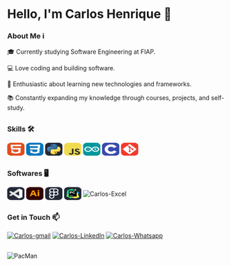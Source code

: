 <h1>Hello, I'm Carlos Henrique 👋</h1>



<h3>About Me ℹ️</h3>
<div> 
  <p>🎓 Currently studying Software Engineering at FIAP.</p>
  <p>💻 Love coding and building software.</p>
  <p>🌟 Enthusiastic about learning new technologies and frameworks.</p>
  <p>📚 Constantly expanding my knowledge through courses, projects, and self-study.</p>
</div>

##
<div style="display: inline_block">
  <h3>Skills 🛠️</h3>
  <img align="center" alt="Carlos-HTML" height="30" width="40" src="https://github.com/tandpfun/skill-icons/raw/main/icons/HTML.svg">
  <img align="center" alt="Carlos-CSS" height="30" width="40" src="https://github.com/tandpfun/skill-icons/raw/main/icons/CSS.svg">
  <img align="center" alt="Carlos-Python" height="30" width="40" src="https://github.com/tandpfun/skill-icons/raw/main/icons/Python-Dark.svg">
  <img align="center" alt="Carlos-Js" height="30" width="40" src="https://github.com/tandpfun/skill-icons/raw/main/icons/JavaScript.svg">
  <img align="center" alt="Carlos-Arduino" height="30" width="40" src="https://github.com/tandpfun/skill-icons/raw/main/icons/Arduino.svg">
  <img align="center" alt="Carlos-C" height="30" width="40" src="https://github.com/tandpfun/skill-icons/raw/main/icons/C.svg">
  <img align="center" alt="Carlos-Git" height="30" width="40" src="https://github.com/tandpfun/skill-icons/raw/main/icons/Git.svg">
</div>

##

<div style="display: inline_block">
  <h3>Softwares 🖥️</h3>
  <img align="center" alt="Carlos-VsCode" height="30" width="40" src="https://github.com/tandpfun/skill-icons/raw/main/icons/VSCode-Dark.svg">
  <img align="center" alt="Carlos-adobei" height="30" width="40" src="https://github.com/tandpfun/skill-icons/raw/main/icons/Illustrator.svg">
  <img align="center" alt="Carlos-Figma" height="30" width="40" src="https://github.com/tandpfun/skill-icons/raw/main/icons/Figma-Dark.svg">
  <img align="center" alt="Carlos-PyCharm" height="30" width="40" src="https://github.com/tandpfun/skill-icons/raw/main/icons/PyCharm-Dark.svg">
  <img align="center" alt="Carlos-Excel" height="40" width="40" src="https://img.icons8.com/?size=48&id=13654&format=png">
</div>

<!--![Carlos's GitHub stats](https://github-readme-stats.vercel.app/api?username=CarlosHADP&show_icons=true&theme=dracula) -->
<!--[![Top Langs](https://github-readme-stats.vercel.app/api/top-langs/?username=CarlosHADP&layout=donut)](https://github.com/anuraghazra/github-readme-stats) -->

##
<div style="display: inline_block">
  <h3>Get in Touch 📫</h3>
  <a href="mailto:carloshadp@gmail.com"> <img align="center" alt="Carlos-gmail" src="https://img.shields.io/badge/Gmail-D14836?style=for-the-badge&logo=gmail&logoColor=white"></a>
  <a href="https://linkedin.com/in/carlos-henrique-048a4b270"> <img align="center" alt="Carlos-LinkedIn" src="https://img.shields.io/badge/LinkedIn-0077B5?style=for-the-badge&logo=linkedin&logoColor=white"></a>
  <a href="https://wa.me/5511949843889"> <img align="center" alt="Carlos-Whatsapp" src="https://img.shields.io/badge/WhatsApp-25D366?style=for-the-badge&logo=whatsapp&logoColor=white"></a>
</div>

##

![PacMan](https://user-images.githubusercontent.com/74038190/212284158-e840e285-664b-44d7-b79b-e264b5e54825.gif)
